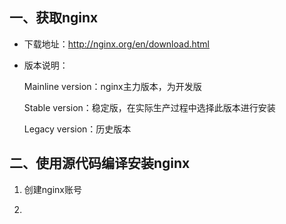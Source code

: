 ## 一、获取nginx

- 下载地址：http://nginx.org/en/download.html

- 版本说明：

  Mainline version：nginx主力版本，为开发版

  Stable version：稳定版，在实际生产过程中选择此版本进行安装

  Legacy version：历史版本

## 二、使用源代码编译安装nginx

1. 创建nginx账号

   

2. 

